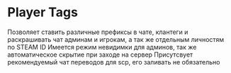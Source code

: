 # Player Tags
Позволяет ставить различные префиксы в чате, клантеги и раскрашивать чат админам и игрокам, а так же отдельным личностям по STEAM ID
Имеется режим невидимки для админов, так же автоматическое скрытие при заходе на сервер
Присутсвует рекомендуемый чат переводов для scp, его заливать не обязательно
